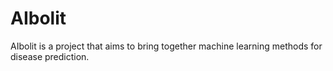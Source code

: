 # AIbolit
AIbolit is a project that aims to bring together machine learning methods for disease prediction.


